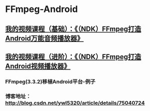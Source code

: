 # FFmpeg-Android
## [我的视频课程（基础）：《（NDK）FFmpeg打造Android万能音频播放器》](https://edu.csdn.net/course/detail/6842)
## [我的视频课程（进阶）：《（NDK）FFmpeg打造Android视频播放器》](https://edu.csdn.net/course/detail/8036)
### FFmpeg(3.3.2)移植Android平台-例子
### 博客地址：http://blog.csdn.net/ywl5320/article/details/75040724
